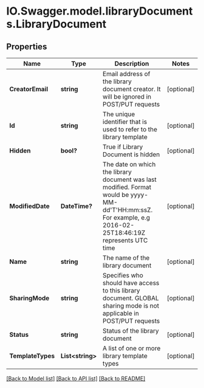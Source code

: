 # IO.Swagger.model.libraryDocuments.LibraryDocument
## Properties

Name | Type | Description | Notes
------------ | ------------- | ------------- | -------------
**CreatorEmail** | **string** | Email address of the library document creator. It will be ignored in POST/PUT requests | [optional] 
**Id** | **string** | The unique identifier that is used to refer to the library template | [optional] 
**Hidden** | **bool?** | True if Library Document is hidden | [optional] 
**ModifiedDate** | **DateTime?** | The date on which the library document was last modified. Format would be yyyy-MM-dd&#39;T&#39;HH:mm:ssZ. For example, e.g 2016-02-25T18:46:19Z represents UTC time | [optional] 
**Name** | **string** | The name of the library document | [optional] 
**SharingMode** | **string** | Specifies who should have access to this library document. GLOBAL sharing mode is not applicable in POST/PUT requests | [optional] 
**Status** | **string** | Status of the library document | [optional] 
**TemplateTypes** | **List&lt;string&gt;** | A list of one or more library template types | [optional] 

[[Back to Model list]](../README.md#documentation-for-models) [[Back to API list]](../README.md#documentation-for-api-endpoints) [[Back to README]](../README.md)


